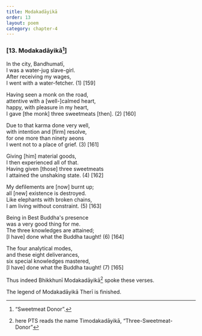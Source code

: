 ```yaml
---
title: Modakadāyikā
order: 13
layout: poem
category: chapter-4
---
```


### \[13. Modakadāyikā[^1]\]

In the city, Bandhumatī,  
I was a water-jug slave-girl.  
After receiving my wages,  
I went with a water-fetcher. (1) \[159\]

Having seen a monk on the road,  
attentive with a \[well-\]calmed heart,  
happy, with pleasure in my heart,  
I gave \[the monk\] three sweetmeats \[then\]. (2) \[160\]

Due to that karma done very well,  
with intention and \[firm\] resolve,  
for one more than ninety aeons  
I went not to a place of grief. (3) \[161\]

Giving \[him\] material goods,  
I then experienced all of that.  
Having given \[those\] three sweetmeats  
I attained the unshaking state. (4) \[162\]

My defilements are \[now\] burnt up;  
all \[new\] existence is destroyed.  
Like elephants with broken chains,  
I am living without constraint. (5) \[163\]

Being in Best Buddha's presence  
was a very good thing for me.  
The three knowledges are attained;  
\[I have\] done what the Buddha taught! (6) \[164\]

The four analytical modes,  
and these eight deliverances,  
six special knowledges mastered,  
\[I have\] done what the Buddha taught! (7) \[165\]

Thus indeed Bhikkhunī Modakadāyikā[^2] spoke these verses.

The legend of Modakadāyikā Therī is finished.

[^1]: “Sweetmeat Donor”.

[^2]: here PTS reads the name Timodakadāyikā, “Three-Sweetmeat-Donor”
